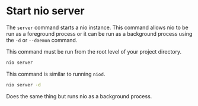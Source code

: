 # Start nio server

The `server` command starts a nio instance. This command allows nio to be run as a foreground process or it can be run as a background process using the `-d` or `--daemon` command.

This command must be run from the root level of your project directory.

```bash
nio server
```
This command is similar to running `niod`.

```bash
nio server -d
```
Does the same thing but runs nio as a background process.
